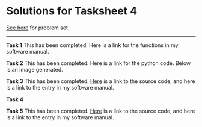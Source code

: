 # Solutions for Tasksheet 4
[See here](https://github.com/jvkoebbe/math4610/blob/master/tasksheets/tasksheet_04/pdf/tasksheet_04.pdf) for problem set.

<hr>

**Task 1**
This has been completed. Here is a link for the functions in my software manual.

**Task 2**
This has been completed. Here is a link for the python code. Below is an image generated.

**Task 3**
This has been completed. [Here](https://github.com/chazcornwall/math4610/blob/master/src/fixedpoint.cpp) is a link to the source code, and here is a link to the entry in my software manual.

**Task 4**


**Task 5**
This has been completed. [Here](https://github.com/chazcornwall/math4610/blob/master/src/fixedpoint.cpp) is a link to the source code, and here is a link to the entry in my software manual.
